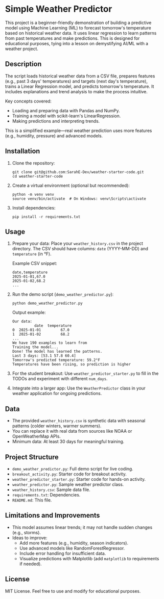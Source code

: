 # Simple Weather Predictor

This project is a beginner-friendly demonstration of building a predictive model using Machine Learning (ML) to forecast tomorrow's temperature based on historical weather data. It uses linear regression to learn patterns from past temperatures and make predictions. This is designed for educational purposes, tying into a lesson on demystifying AI/ML with a weather project.

## Description

The script loads historical weather data from a CSV file, prepares features (e.g., past 3 days' temperatures) and targets (next day's temperature), trains a Linear Regression model, and predicts tomorrow's temperature. It includes explanations and trend analysis to make the process intuitive.

Key concepts covered:
- Loading and preparing data with Pandas and NumPy.
- Training a model with scikit-learn's LinearRegression.
- Making predictions and interpreting trends.

This is a simplified example—real weather prediction uses more features (e.g., humidity, pressure) and advanced models.

## Installation

1. Clone the repository:
   ```
   git clone git@github.com:SarahE-Dev/weather-starter-code.git
   cd weather-starter-code
   ```

2. Create a virtual environment (optional but recommended):
   ```
   python -m venv venv
   source venv/bin/activate  # On Windows: venv\Scripts\activate
   ```

3. Install dependencies:
   ```
   pip install -r requirements.txt
   ```

## Usage

1. Prepare your data: Place your `weather_history.csv` in the project directory. The CSV should have columns: `date` (YYYY-MM-DD) and `temperature` (in °F).

   Example CSV snippet:
   ```
   date,temperature
   2025-01-01,67.0
   2025-01-02,68.2
   ...
   ```

2. Run the demo script (`demo_weather_predictor.py`):
   ```
   python demo_weather_predictor.py
   ```

   Output example:
   ```
   Our data:
             date  temperature
   0  2025-01-01         67.0
   1  2025-01-02         68.2
   ...
   We have 190 examples to learn from
   Training the model...
   Done! The model has learned the patterns.
   Last 3 days: [53.1 57.8 60.4]
   Tomorrow's predicted temperature: 59.2°F
   Temperatures have been rising, so prediction is higher
   ```

3. For the student breakout: Use `weather_predictor_starter.py` to fill in the TODOs and experiment with different `num_days`.

4. Integrate into a larger app: Use the `WeatherPredictor` class in your weather application for ongoing predictions.

## Data

- The provided `weather_history.csv` is synthetic data with seasonal patterns (colder winters, warmer summers).
- You can replace it with real data from sources like NOAA or OpenWeatherMap APIs.
- Minimum data: At least 30 days for meaningful training.

## Project Structure

- `demo_weather_predictor.py`: Full demo script for live coding.
- `breakout_activity.py`: Starter code for breakout activity.
- `weather_predictor_starter.py`: Starter code for hands-on activity.
- `weather_predictor.py`: Sample weather predictor class.
- `weather_history.csv`: Sample data file.
- `requirements.txt`: Dependencies.
- `README.md`: This file.

## Limitations and Improvements

- This model assumes linear trends; it may not handle sudden changes (e.g., storms).
- Ideas to improve:
  - Add more features (e.g., humidity, season indicators).
  - Use advanced models like RandomForestRegressor.
  - Include error handling for insufficient data.
  - Visualize predictions with Matplotlib (add `matplotlib` to requirements if needed).

## License

MIT License. Feel free to use and modify for educational purposes.
